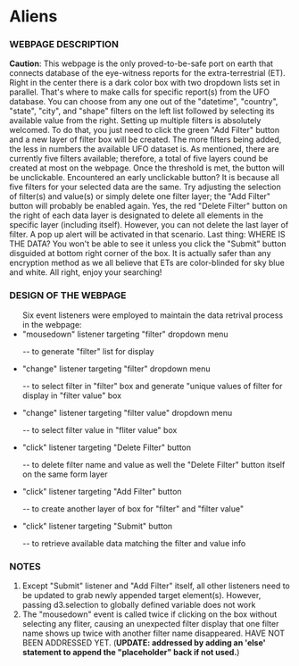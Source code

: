 # Aliens

<h3><strong>WEBPAGE DESCRIPTION</strong></h3>
<p><strong>Caution</strong>: This webpage is the only proved-to-be-safe port on earth that connects database of the eye-witness reports for the extra-terrestrial (ET). Right in the center there is a dark color box with two dropdown lists set in parallel. That's where to make calls for specific report(s) from the UFO database. You can choose from any one out of the "datetime", "country", "state", "city", and "shape" filters on the left list followed by selecting its available value from the right. Setting up multiple filters is absolutely welcomed. To do that, you just need to click the green "Add Filter" button and a new layer of filter box will be created. The more filters being added, the less in numbers the available UFO dataset is. As mentioned, there are currently five filters available; therefore, a total of five layers cound be created at most on the webpage. Once the threshold is met, the button will be unclickable. Encountered an early unclickable button? It is because all five filters for your selected data are the same. Try adjusting the selection of filter(s) and value(s) or simply delete one filter layer; the "Add Filter" button will probably be enabled again. Yes, the red "Delete Filter" button on the right of each data layer is designated to delete all elements in the specific layer (including itself). However, you can not delete the last layer of filter. A pop up alert will be activated in that scenario. Last thing: WHERE IS THE DATA? You won't be able to see it unless you click the "Submit" button disguided at bottom right corner of the box. It is actually safer than any encryption method as we all believe that ETs are color-blinded for sky blue and white. All right, enjoy your searching!</p>


<h3><strong>DESIGN OF THE WEBPAGE</strong></h3>
<ul>Six event listeners were employed to maintain the data retrival process in the webpage:

<li>"mousedown" listener targeting "filter" dropdown menu</li>
<p>     -- to generate "filter" list for display</p>
<li>"change" listener targeting "filter" dropdown menu</li>
<p>     -- to select filter in "filter" box and generate "unique values of filter for display in "filter value" box</p>
<li>"change" listener targeting "filter value" dropdown menu</li>
<p>     -- to select filter value in "fliter value" box</p>
<li>"click" listener targeting "Delete Filter" button</li>
<p>     -- to delete filter name and value as well the "Delete Filter" button itself on the same form layer</p>
<li>"click" listener targeting "Add Filter" button</li>
<p>     -- to create another layer of box for "filter" and "filter value"</p>
<li>"click" listener targeting "Submit" button</li>
<p>     -- to retrieve available data matching the filter and value info</p>
</ul>


<H3><strong>NOTES</strong></H3>

<ol>
<li> Except "Submit" listener and "Add Filter" itself, all other listeners need to be updated to grab newly appended target element(s). 
However, passing d3.selection to globally defined variable does not work</li>
<li> The "mousedown" event is called twice if clicking on the box without selecting any fliter, causing an unexpected filter display that one filter name shows up twice with another filter name disappeared. HAVE NOT BEEN ADDRESSED YET. (<strong>UPDATE: addressed by adding an 'else' statement to append the "placeholder" back if not used.</strong>)
</ol>

